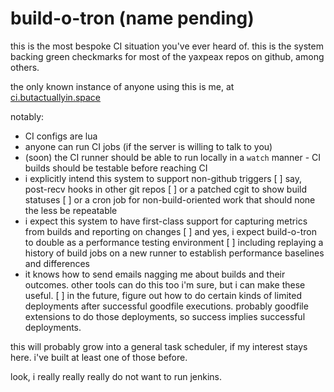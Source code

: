 # build-o-tron (name pending)

this is the most bespoke CI situation you've ever heard of. this is the system backing green checkmarks for most of the yaxpeax repos on github, among others.

the only known instance of anyone using this is me, at [ci.butactuallyin.space](https://ci.butactuallyin.space)

notably:
* CI configs are lua
* anyone can run CI jobs (if the server is willing to talk to you)
* (soon) the CI runner should be able to run locally in a `watch` manner - CI builds should be testable before reaching CI
* i explicitly intend this system to support non-github triggers
  [ ] say, post-recv hooks in other git repos 
  [ ] or a patched cgit to show build statuses 
  [ ] or a cron job for non-build-oriented work that should none the less be repeatable 
* i expect this system to have first-class support for capturing metrics from builds and reporting on changes
  [ ] and yes, i expect build-o-tron to double as a performance testing environment 
  [ ] including replaying a history of build jobs on a new runner to establish performance baselines and differences 
* it knows how to send emails nagging me about builds and their outcomes. other tools can do this too i'm sure, but i can make these useful.
[ ] in the future, figure out how to do certain kinds of limited deployments after successful goodfile executions. probably goodfile extensions to do those deployments, so success implies successful deployments. 

this will probably grow into a general task scheduler, if my interest stays here. i've built at least one of those before.

look, i really really really do not want to run jenkins.
